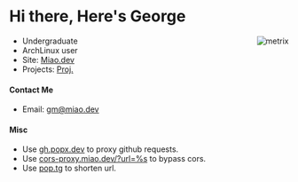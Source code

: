 # Hi there, Here's George

<img align="right" alt="metrix" src="https://metrics.lecoq.io/George-Miao?template=classic&base.metadata=0&languages=1&isocalendar=1&stars=1&base=header%2C%20activity%2C%20community%2C%20repositories%2C%20metadata&base.indepth=false&base.hireable=false&base.skip=false&isocalendar=false&isocalendar.duration=full-year&languages=false&languages.limit=8&languages.threshold=0%25&languages.other=false&languages.colors=github&languages.sections=most-used&languages.indepth=false&languages.analysis.timeout=15&languages.analysis.timeout.repositories=7.5&languages.categories=markup%2C%20programming&languages.recent.categories=markup%2C%20programming&languages.recent.load=300&languages.recent.days=14&stars=false&stars.limit=4&config.timezone=America%2FNew_York"/>
 
- Undergraduate
- ArchLinux user
- Site: [Miao.dev](https://miao.dev)
- Projects: [Proj.](https://miao.dev/projects)

#### Contact Me
- Email: gm@miao.dev

#### Misc
- Use [gh.popx.dev](https://gh.popx.dev) to proxy github requests.
- Use [cors-proxy.miao.dev/?url=%s](https://cors-proxy.miao.dev) to bypass cors.
- Use [pop.tg](https://pop.tg) to shorten url.

 


